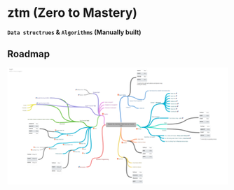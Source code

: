 # ztm (Zero to Mastery)
 **`Data structrues`  &amp; `Algorithms` (Manually built)**
 ## Roadmap
 ![Image of Roadmap](roadmap.png)
